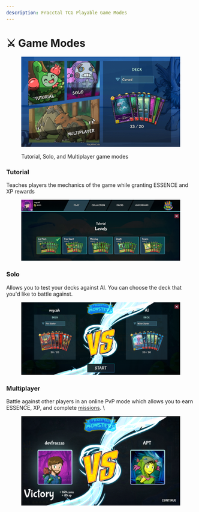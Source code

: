 ```yaml
---
description: Fracctal TCG Playable Game Modes
---
```


# ⚔️ Game Modes

<figure><img src="../.gitbook/assets/image (5).png" alt=""><figcaption><p>Tutorial, Solo, and Multiplayer game modes</p></figcaption></figure>

### Tutorial

Teaches players the mechanics of the game while granting ESSENCE and XP rewards

<figure><img src="../.gitbook/assets/image (6).png" alt=""><figcaption></figcaption></figure>

### Solo

Allows you to test your decks against AI. You can choose the deck that you'd like to battle against.&#x20;

<figure><img src="../.gitbook/assets/image (7).png" alt=""><figcaption></figcaption></figure>

### Multiplayer

Battle against other players in an online PvP mode which allows you to earn ESSENCE, XP, and complete [missions](missions.md). \


<figure><img src="../.gitbook/assets/image (8).png" alt=""><figcaption></figcaption></figure>
